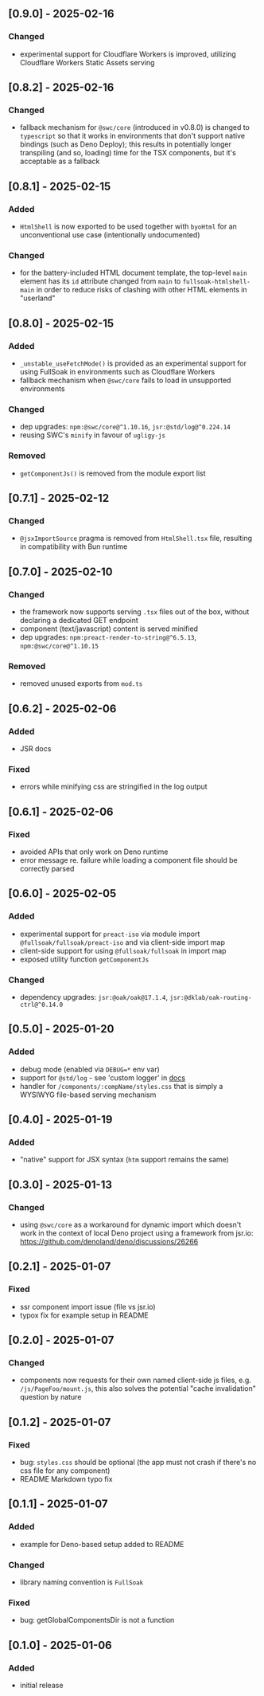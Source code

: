 ## [0.9.0] - 2025-02-16

### Changed

- experimental support for Cloudflare Workers is improved, utilizing Cloudflare
  Workers Static Assets serving

## [0.8.2] - 2025-02-16

### Changed

- fallback mechanism for `@swc/core` (introduced in v0.8.0) is changed to
  `typescript` so that it works in environments that don't support native
  bindings (such as Deno Deploy); this results in potentially longer transpiling
  (and so, loading) time for the TSX components, but it's acceptable as a
  fallback

## [0.8.1] - 2025-02-15

### Added

- `HtmlShell` is now exported to be used together with `byoHtml` for an
  unconventional use case (intentionally undocumented)

### Changed

- for the battery-included HTML document template, the top-level `main` element
  has its `id` attribute changed from `main` to `fullsoak-htmlshell-main` in
  order to reduce risks of clashing with other HTML elements in "userland"

## [0.8.0] - 2025-02-15

### Added

- `_unstable_useFetchMode()` is provided as an experimental support for using
  FullSoak in environments such as Cloudflare Workers
- fallback mechanism when `@swc/core` fails to load in unsupported environments

### Changed

- dep upgrades: `npm:@swc/core@^1.10.16`, `jsr:@std/log@^0.224.14`
- reusing SWC's `minify` in favour of `ugligy-js`

### Removed

- `getComponentJs()` is removed from the module export list

## [0.7.1] - 2025-02-12

### Changed

- `@jsxImportSource` pragma is removed from `HtmlShell.tsx` file, resulting in
  compatibility with Bun runtime

## [0.7.0] - 2025-02-10

### Changed

- the framework now supports serving `.tsx` files out of the box, without
  declaring a dedicated GET endpoint
- component (text/javascript) content is served minified
- dep upgrades: `npm:preact-render-to-string@^6.5.13`, `npm:@swc/core@^1.10.15`

### Removed

- removed unused exports from `mod.ts`

## [0.6.2] - 2025-02-06

### Added

- JSR docs

### Fixed

- errors while minifying css are stringified in the log output

## [0.6.1] - 2025-02-06

### Fixed

- avoided APIs that only work on Deno runtime
- error message re. failure while loading a component file should be correctly
  parsed

## [0.6.0] - 2025-02-05

### Added

- experimental support for `preact-iso` via module import
  `@fullsoak/fullsoak/preact-iso` and via client-side import map
- client-side support for using `@fullsoak/fullsoak` in import map
- exposed utility function `getComponentJs`

### Changed

- dependency upgrades: `jsr:@oak/oak@17.1.4`,
  `jsr:@dklab/oak-routing-ctrl@^0.14.0`

## [0.5.0] - 2025-01-20

### Added

- debug mode (enabled via `DEBUG=*` env var)
- support for `@std/log` - see 'custom logger' in
  [docs](https://jsr.io/@std/log#examples)
- handler for `/components/:compName/styles.css` that is simply a WYSIWYG
  file-based serving mechanism

## [0.4.0] - 2025-01-19

### Added

- "native" support for JSX syntax (`htm` support remains the same)

## [0.3.0] - 2025-01-13

### Changed

- using `@swc/core` as a workaround for dynamic import which doesn't work in the
  context of local Deno project using a framework from jsr.io:
  https://github.com/denoland/deno/discussions/26266

## [0.2.1] - 2025-01-07

### Fixed

- ssr component import issue (file vs jsr.io)
- typox fix for example setup in README

## [0.2.0] - 2025-01-07

### Changed

- components now requests for their own named client-side js files, e.g.
  `/js/PageFoo/mount.js`, this also solves the potential "cache invalidation"
  question by nature

## [0.1.2] - 2025-01-07

### Fixed

- bug: `styles.css` should be optional (the app must not crash if there's no css
  file for any component)
- README Markdown typo fix

## [0.1.1] - 2025-01-07

### Added

- example for Deno-based setup added to README

### Changed

- library naming convention is `FullSoak`

### Fixed

- bug: getGlobalComponentsDir is not a function

## [0.1.0] - 2025-01-06

### Added

- initial release
